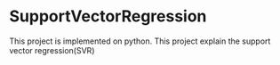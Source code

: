 # SupportVectorRegression
This project is implemented on python. This project explain the support vector regression(SVR)
